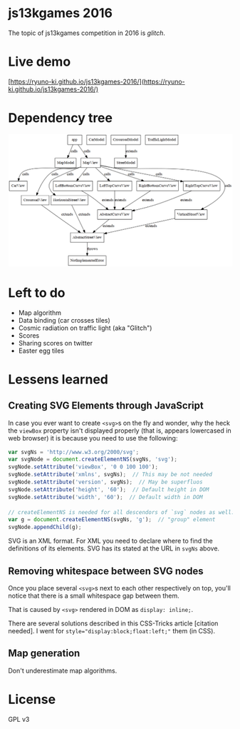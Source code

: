 # js13kgames 2016

The topic of js13kgames competition in 2016 is *glitch*.

# Live demo

[https://ryuno-ki.github.io/js13kgames-2016/](https://ryuno-ki.github.io/js13kgames-2016/)

# Dependency tree

![Dependency tree](dependency-graph.png)

# Left to do

 * Map algorithm
 * Data binding (car crosses tiles)
 * Cosmic radiation on traffic light (aka "Glitch")
 * Scores
 * Sharing scores on twitter
 * Easter egg tiles

# Lessens learned

## Creating SVG Elements through JavaScript

In case you ever want to create `<svg>`s on the fly and wonder, why the heck
the `viewBox` property isn't displayed properly (that is, appears lowercased in
web browser) it is because you need to use the following:
```js
var svgNs = 'http://www.w3.org/2000/svg';
var svgNode = document.createElementNS(svgNs, 'svg');
svgNode.setAttribute('viewBox', '0 0 100 100');
svgNode.setAttribute('xmlns', svgNs);  // This may be not needed
svgNode.setAttribute('version', svgNs);  // May be superfluos
svgNode.setAttribute('height', '60');  // Default height in DOM
svgNode.setAttribute('width', '60');  // Default width in DOM

// createElementNS is needed for all descendors of `svg` nodes as well:
var g = document.createElementNS(svgNs, 'g');  // "group" element
svgNode.appendChild(g);
```
SVG is an XML format. For XML you need to declare where to find the definitions
of its elements. SVG has its stated at the URL in `svgNs` above.

## Removing whitespace between SVG nodes

Once you place several `<svg>`s next to each other respectively on top, you'll
notice that there is a small whitespace gap between them.

That is caused by `<svg>` rendered in DOM as `display: inline;`.

There are several solutions described in this CSS-Tricks article
[citation needed]. I went for `style="display:block;float:left;"` them
(in CSS).

## Map generation

Don't underestimate map algorithms.

# License

GPL v3

